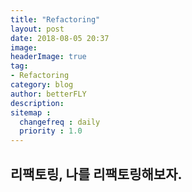 ```yaml
---
title: "Refactoring"
layout: post
date: 2018-08-05 20:37
image: 
headerImage: true
tag:
- Refactoring
category: blog
author: betterFLY
description:
sitemap :
  changefreq : daily
  priority : 1.0
---
```


## 리팩토링, 나를 리팩토링해보자.